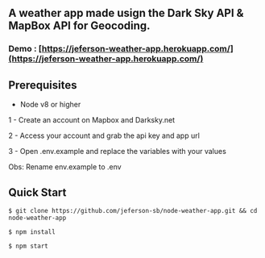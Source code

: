 ## A weather app made usign the Dark Sky API & MapBox API for Geocoding.

### Demo : [https://jeferson-weather-app.herokuapp.com/](https://jeferson-weather-app.herokuapp.com/)

## Prerequisites

- Node v8 or higher

1 - Create an account on Mapbox and Darksky.net

2 - Access your account and grab the api key and app url

3 - Open .env.example and replace the variables with your values

Obs: Rename env.example to .env

## Quick Start
```
$ git clone https://github.com/jeferson-sb/node-weather-app.git && cd node-weather-app
```

```
$ npm install
```

```
$ npm start
```
